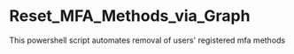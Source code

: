 # Reset_MFA_Methods_via_Graph
This powershell script automates removal of users' registered mfa methods
